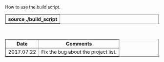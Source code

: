 How to use the build script.
  <table border="1">
  <tr><th>
  source ./build_script
  </th></tr>
  </table>

<History>
  <table border="1">
  <tr><th>Date</th>
  <th>Comments</th>
  </tr>
  <tr><td>2017.07.22</td>
  <td>Fix the bug about the project list.</td></tr>
  </table>
